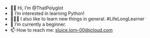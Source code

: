 - 👋🏽 Hi, I’m @ThatPolyglot
- 👀 I’m interested in learning Python! 
- 👨🏽‍🎓 I also like to learn new things in general. #LifeLongLearner 
- 🌱 I’m currently a beginner.
- 📫 How to reach me: sluice.lorn-00@icloud.com

<!---
ThatPolyglot/ThatPolyglot is a ✨ special ✨ repository because its `README.md` (this file) appears on your GitHub profile.
You can click the Preview link to take a look at your changes.
--->
